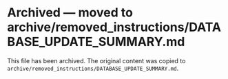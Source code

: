 # Archived — moved to archive/removed_instructions/DATABASE_UPDATE_SUMMARY.md

This file has been archived. The original content was copied to `archive/removed_instructions/DATABASE_UPDATE_SUMMARY.md`.
